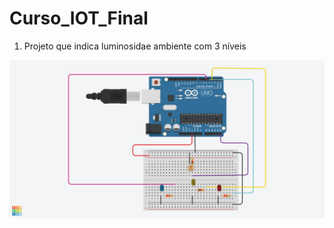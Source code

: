 # Curso_IOT_Final

1) Projeto que indica luminosidae ambiente com 3 níveis 
<img src="Cool Esboo.png">
